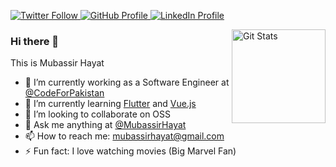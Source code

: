<p>
  <a href="https://twitter.com/MubassirHayat">
    <img alt="Twitter Follow" src="https://img.shields.io/badge/Twitter-1DA1F2?style=for-the-badge&logo=twitter&logoColor=white">
  </a>

  <a href="https://github.com/mubassirhayat">
    <img alt="GitHub Profile" src="https://img.shields.io/badge/GitHub-100000?style=for-the-badge&logo=github&logoColor=white">
  </a>
  
  
  <a href="https://www.linkedin.com/in/mubassirhayat/">
    <img alt="LinkedIn Profile" src="https://img.shields.io/badge/LinkedIn-0077B5?style=for-the-badge&logo=linkedin&logoColor=white">
  </a>
</p>

<a href="https://github.com/mubassirhayat"><img alt="Git Stats" src="https://github-readme-stats.vercel.app/api?username=mubassirhayat&show_icons=true&theme=dark" align="right" height="150" /></a>

### Hi there 👋

This is Mubassir Hayat

- 🔭 I’m currently working as a Software Engineer at [@CodeForPakistan](https://github.com/codeforpakistan)
- 🌱 I’m currently learning [Flutter](https://flutter.dev/) and [Vue.js](https://vuejs.org/)
- 👯 I’m looking to collaborate on OSS
- 💬 Ask me anything at [@MubassirHayat](https://twitter.com/MubassirHayat)
- 📫 How to reach me: mubassirhayat@gmail.com
- ⚡ Fun fact: I love watching movies (Big Marvel Fan)
